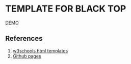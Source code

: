 # TEMPLATE FOR BLACK TOP

[DEMO](https://zombiebunny.github.io/black-top-template/)

## References

1. [w3schools html templates](https://www.w3schools.com/w3css/w3css_templates.asp)
2. [Github pages](https://docs.github.com/en/pages/getting-started-with-github-pages/configuring-a-publishing-source-for-your-github-pages-site)
